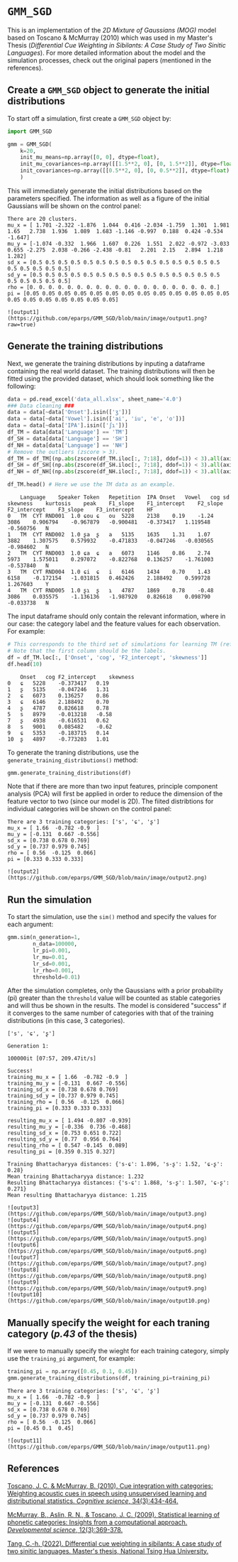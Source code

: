 # `GMM_SGD`
This is an implementation of the *2D Mixture of Gaussians (MOG)* model based on Toscano &amp; McMurray (2010) which was used in my Master's Thesis (*Differential Cue Weighting in Sibilants: A Case Study of Two Sinitic Languages*). For more detailed information about the model and the simulation processes, check out the original papers (mentioned in the references).

## Create a `GMM_SGD` object to generate the initial distributions
To start off a simulation, first create a `GMM_SGD` object by:

``` python
import GMM_SGD

gmm = GMM_SGD(
    k=20,
    init_mu_means=np.array([0, 0], dtype=float),
    init_mu_covariances=np.array([[1.5**2, 0], [0, 1.5**2]], dtype=float),
    init_covariances=np.array([[0.5**2, 0], [0, 0.5**2]], dtype=float)
    )
```

This will immediately generate the initial distributions based on the parameters specified. The information as well as a figure of the initial Gaussians will be shown on the control panel:

```
There are 20 clusters.
mu_x = [ 1.701 -2.322 -1.876  1.044  0.416 -2.034 -1.759  1.301  1.981  1.65   2.738  1.936  1.089  1.683 -1.146 -0.997  0.188  0.424 -0.534 -1.647]
mu_y = [-1.074 -0.332  1.966  1.607  0.226  1.551  2.022 -0.972 -3.033  0.655 -2.275  2.038 -0.266 -2.438 -0.81   2.201  2.15   2.894  1.218  1.282]
sd_x = [0.5 0.5 0.5 0.5 0.5 0.5 0.5 0.5 0.5 0.5 0.5 0.5 0.5 0.5 0.5 0.5 0.5 0.5 0.5 0.5]
sd_y = [0.5 0.5 0.5 0.5 0.5 0.5 0.5 0.5 0.5 0.5 0.5 0.5 0.5 0.5 0.5 0.5 0.5 0.5 0.5 0.5]
rho = [0. 0. 0. 0. 0. 0. 0. 0. 0. 0. 0. 0. 0. 0. 0. 0. 0. 0. 0. 0.]
pi = [0.05 0.05 0.05 0.05 0.05 0.05 0.05 0.05 0.05 0.05 0.05 0.05 0.05 0.05 0.05 0.05 0.05 0.05 0.05 0.05]

![output1](https://github.com/eparps/GMM_SGD/blob/main/image/output1.png?raw=true)
```

## Generate the training distributions
Next, we generate the training distributions by inputing a dataframe containing the real world dataset. The training distributions will then be fitted using the provided dataset, which should look something like the following:

``` python
data = pd.read_excel('data_all.xlsx', sheet_name='4.0')
### Data cleaning ###
data = data[~data['Onset'].isin(['ʒ'])]
data = data[~data['Vowel'].isin(['ai', 'iu', 'e', 'o'])]
data = data[~data['IPA'].isin(['ʃɿ'])]
df_TM = data[data['Language'] == 'TM']
df_SH = data[data['Language'] == 'SH']
df_NH = data[data['Language'] == 'NH']
# Remove the outliers (zscore > 3).
df_TM = df_TM[(np.abs(zscore(df_TM.iloc[:, 7:18], ddof=1)) < 3).all(axis=1)]
df_SH = df_SH[(np.abs(zscore(df_SH.iloc[:, 7:18], ddof=1)) < 3).all(axis=1)]
df_NH = df_NH[(np.abs(zscore(df_NH.iloc[:, 7:18], ddof=1)) < 3).all(axis=1)]

df_TM.head() # Here we use the TM data as an example.
```

```
	Language	Speaker	Token	Repetition	IPA	Onset	Vowel	cog	sd	skewness	kurtosis	peak	F1_slope	F1_intercept	F2_slope	F2_intercept	F3_slope	F3_intercept	HF
0	TM	CYT	RND001	1.0	ɕou	ɕ	ou	5228	2138	0.19	-1.24	3086	0.906794	-0.967879	-0.900481	-0.373417	1.119548	-0.560756	N
1	TM	CYT	RND002	1.0	ʂa	ʂ	a	5135	1635	1.31	1.07	3882	1.307575	0.579932	-0.471833	-0.047246	-0.030565	-0.984602	N
2	TM	CYT	RND003	1.0	ɕa	ɕ	a	6073	1146	0.86	2.74	5973	1.575011	0.297072	-0.822768	0.136257	-1.761003	-0.537840	N
3	TM	CYT	RND004	1.0	ɕi	ɕ	i	6146	1434	0.70	1.43	6158	-0.172154	-1.031815	0.462426	2.188492	0.599728	1.267603	Y
4	TM	CYT	RND005	1.0	ʂɿ	ʂ	ɿ	4787	1869	0.78	-0.48	3086	0.035575	-1.136136	-1.987920	0.826618	0.098790	-0.033738	N
```

The input dataframe should only contain the relevant information, where in our case: the category label and the feature values for each observation. For example:

```python
# This corresponds to the third set of simulations for learning TM (refer to page 38 of the thesis).
# Note that the first column should be the labels.
df = df_TM.loc[:, ['Onset', 'cog', 'F2_intercept', 'skewness']]
df.head(10)
```

```
	Onset	cog	F2_intercept	skewness
0	ɕ	5228	-0.373417	0.19
1	ʂ	5135	-0.047246	1.31
2	ɕ	6073	0.136257	0.86
3	ɕ	6146	2.188492	0.70
4	ʂ	4787	0.826618	0.78
5	s	8979	-0.013218	-0.58
7	ʂ	4938	-0.616531	0.62
8	s	9001	0.085482	-0.62
9	ɕ	5353	-0.183715	0.14
10	ʂ	4897	-0.773203	1.01
```

To generate the traning distributions, use the `generate_training_distributions()` method:

```python
gmm.generate_training_distributions(df)
```

Note that if there are more than two input features, principle component analysis (PCA) will first be applied in order to reduce the dimension of the feature vector to two (since our model is 2D). The fiited distribtions for individual categories will be shown on the control panel:

```
There are 3 training categories: ['s', 'ɕ', 'ʂ']
mu_x = [ 1.66  -0.782 -0.9  ]
mu_y = [-0.131  0.667 -0.556]
sd_x = [0.738 0.678 0.769]
sd_y = [0.737 0.979 0.745]
rho = [ 0.56  -0.125  0.066]
pi = [0.333 0.333 0.333]

![output2](https://github.com/eparps/GMM_SGD/blob/main/image/output2.png)
```

## Run the simulation
To start the simulation, use the `sim()` method and specify the values for each argument:

``` python
gmm.sim(n_generation=1,
        n_data=100000,
        lr_pi=0.001,
        lr_mu=0.01,
        lr_sd=0.001,
        lr_rho=0.001,
        threshold=0.01)
```

After the simulation completes, only the Gaussians with a prior probability (pi) greater than the `threshold` value will be counted as stable categories and will thus be shown in the results. The model is considered "success" if it converges to the same number of categories with that of the training distributions (in this case, 3 categories).

```
['s', 'ɕ', 'ʂ']

Generation 1:

100000it [07:57, 209.47it/s]

Success!
training_mu_x = [ 1.66  -0.782 -0.9  ]
training_mu_y = [-0.131  0.667 -0.556]
training_sd_x = [0.738 0.678 0.769]
training_sd_y = [0.737 0.979 0.745]
training_rho = [ 0.56  -0.125  0.066]
training_pi = [0.333 0.333 0.333]

resulting_mu_x = [ 1.494 -0.807 -0.939]
resulting_mu_y = [-0.336  0.736 -0.468]
resulting_sd_x = [0.753 0.651 0.722]
resulting_sd_y = [0.77  0.956 0.764]
resulting_rho = [ 0.547 -0.145  0.089]
resulting_pi = [0.359 0.315 0.327]

Training Bhattacharyya distances: {'s-ɕ': 1.896, 's-ʂ': 1.52, 'ɕ-ʂ': 0.28}
Mean training Bhattacharyya distance: 1.232
Resulting Bhattacharyya distances: {'s-ɕ': 1.868, 's-ʂ': 1.507, 'ɕ-ʂ': 0.271}
Mean resulting Bhattacharyya distance: 1.215

![output3](https://github.com/eparps/GMM_SGD/blob/main/image/output3.png)
![output4](https://github.com/eparps/GMM_SGD/blob/main/image/output4.png)
![output5](https://github.com/eparps/GMM_SGD/blob/main/image/output5.png)
![output6](https://github.com/eparps/GMM_SGD/blob/main/image/output6.png)
![output7](https://github.com/eparps/GMM_SGD/blob/main/image/output7.png)
![output8](https://github.com/eparps/GMM_SGD/blob/main/image/output8.png)
![output9](https://github.com/eparps/GMM_SGD/blob/main/image/output9.png)
![output10](https://github.com/eparps/GMM_SGD/blob/main/image/output10.png)
```

## Manually specify the weight for each traning category (*p.43* of the thesis)
If we were to manually specify the wieght for each training category, simply use the `training_pi` argument, for example:

``` python
training_pi = np.array([0.45, 0.1, 0.45])
gmm.generate_training_distributions(df, training_pi=training_pi)
```

```
There are 3 training categories: ['s', 'ɕ', 'ʂ']
mu_x = [ 1.66  -0.782 -0.9  ]
mu_y = [-0.131  0.667 -0.556]
sd_x = [0.738 0.678 0.769]
sd_y = [0.737 0.979 0.745]
rho = [ 0.56  -0.125  0.066]
pi = [0.45 0.1  0.45]

![output11](https://github.com/eparps/GMM_SGD/blob/main/image/output11.png)
```

## References
[Toscano, J. C. & McMurray, B. (2010). Cue integration with categories: Weighting acoustic cues in speech using unsupervised learning and distributional statistics. *Cognitive science*, 34(3):434-464.](https://onlinelibrary.wiley.com/doi/pdfdirect/10.1111/j.1551-6709.2009.01077.x)

[McMurray, B., Aslin, R. N., & Toscano, J. C. (2009). Statistical learning of phonetic categories: Insights from a computational approach. *Developmental science*, 12(3):369-378.](https://onlinelibrary.wiley.com/doi/pdf/10.1111/j.1467-7687.2009.00822.x?casa_token=rJXx8rbnsdEAAAAA:vBgAm7kaLgaUXA_-Po1QPzt3cQRfeM9bo7z2pN3hJuBkTNFFg9H9J61MZoCfnwFkfbzGgjiIDLaYCULP)

[Tang, C.-h. (2022). Differential cue weighting in sibilants: A case study of two sinitic languages. Master's thesis, National Tsing Hua University.](https://etd.lib.nctu.edu.tw/cgi-bin/gs32/hugsweb.cgi?o=dnthucdr&s=id=%22G021070445010%22.&searchmode=basic)





